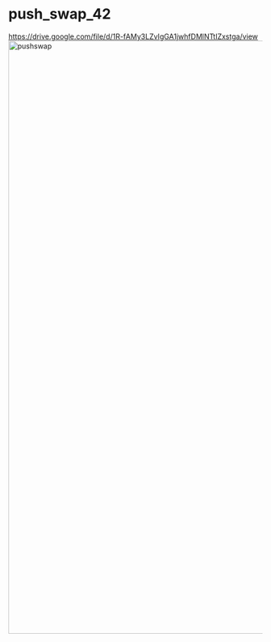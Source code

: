 # push_swap_42
https://drive.google.com/file/d/1R-fAMy3LZvIgGA1jwhfDMlNTtIZxstga/view
<img width="1175" alt="pushswap" src="https://user-images.githubusercontent.com/82111543/218945459-8b5ccaf1-df83-465c-a27c-ae29d05a1295.png">
